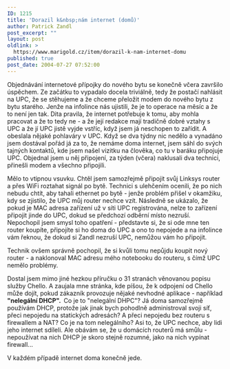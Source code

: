 ```yaml
---
ID: 1215
title: 'Dorazil k&nbsp;nám internet (domů)'
author: Patrick Zandl
post_excerpt: ""
layout: post
oldlink: >
  https://www.marigold.cz/item/dorazil-k-nam-internet-domu
published: true
post_date: 2004-07-27 07:52:00
---
```

<p>
Objednávání internetové přípojky do nového bytu se konečně včera završilo úspěchem. Ze začátku to vypadalo docela triviálně, tedy že postačí nahlásit na UPC, že se stěhujeme a že chceme přeložit modem do nového bytu z bytu starého. Jenže na infolince nás ujistili, že je to operace na měsíc a že to není jen tak. Dita pravila, že internet potřebuje k tomu, aby mohla pracovat a že to tedy ne - a že její redakce mají tradičně dobré vztahy s UPC a že jí UPC jistě vyjde vstříc, když jsem já neschopen to zařídit. A obeslala nějaké pohlaváry v UPC. Když se dva týdny nic nedělo a vynadáno jsem dostával pořád já za to, že nemáme doma internet, jsem sáhl do svých tajných kontaktů, kde jsem našel vizitku na člověka, co tu v baráku připojuje UPC. Objednal jsem u něj připojení, za týden (včera) naklusali dva technici, přinešli modem a všechno připojili. </p>
<p>
Mělo to vtipnou vsuvku. Chtěl jsem samozřejmě připojit svůj Linksys router a přes WiFi roztahat signál po bytě. Technici s ulehčením ocenili, že po nich nebudu chtít, aby tahali ethernet po bytě - jenže problém přišel v okamžiku, kdy se zjistilo, že UPC můj router nechce vzít. Následně se ukázalo, že pokud je MAC adresa zařízení už v síti UPC registrována, nelze to zařízení připojit jinde do UPC, dokud se předchozí odběrní místo nezruší. Nepochopil jsem smysl toho opatření - představte si, že si ode mne ten router koupíte, připojíte si ho doma do UPC a ono to nepojede a na infolince vám řeknou, že dokud si Zandl nezruší UPC, nemůžou vám ho připojit. </p>
<p>
Technik ovšem správně pochopil, že si kvůli tomu nepůjdu koupit nový router - a naklonoval MAC adresu mého notebooku do routeru, s čímž UPC nemělo problémy. </p>
<p>
Dostal jsem mimo jiné hezkou příručku o 31 stranách věnovanou popisu služby Chello. A zaujala mne stránka, kde píšou, že k odpojení od Chello může dojít, pokud zákazník provozuje nějaké nevhodné aplikace - například <strong>"nelegální DHCP".  </strong>Co je to "nelegální DHPC"? Já doma samozřejmě používám DHCP, protože jak jinak bych pohodlně administroval svoji síť, přeci nepojedu na statických adresách? A přeci nepojedu bez routeru s firewallem a NAT? Co je na tom nelegálního? Asi to, že UPC nechce, aby lidi jeho internet sdíleli. Ale obávám se, že u domácích routerů má smůlu - nepoužívat na nich DHCP je skoro stejně rozumné, jako na nich vypínat firewall...</p>
<p>
V každém případě internet doma konečně jede. </p>
